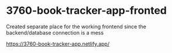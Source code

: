 # 3760-book-tracker-app-fronted

Created separate place for the working frontend since the backend/database connection is a mess

https://3760-book-tracker-app.netlify.app/